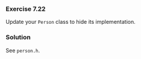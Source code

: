 ### Exercise 7.22

Update your `Person` class to hide its implementation.

### Solution

See `person.h`.
